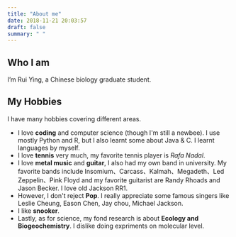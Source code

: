```yaml
---
title: "About me"
date: 2018-11-21 20:03:57
draft: false
summary: " "
---
```


## Who I am

I’m Rui Ying, a Chinese biology graduate student.

## My Hobbies

I have many hobbies covering different areas.

* I love **coding** and computer science (though I'm still a newbee). I use mostly Python and R, but I also learnt some about Java & C. I learnt languages by myself.
* I love **tennis** very much, my favorite tennis player is _Rafa Nadal_.
* I love **metal music** and **guitar**, I also had my own band in university. My favorite bands include Insomium、Carcass、Kalmah、Megadeth、Led Zeppelin、Pink Floyd and my favorite guitarist are Randy Rhoads and Jason Becker. I love old Jackson RR1.
* However, I don't reject **Pop**. I really appreciate some famous singers like Leslie Cheung, Eason Chen, Jay chou, Michael Jackson.
* I like **snooker**.
* Lastly, as for science, my fond research is about **Ecology and Biogeochemistry**. I dislike doing expriments on molecular level.

